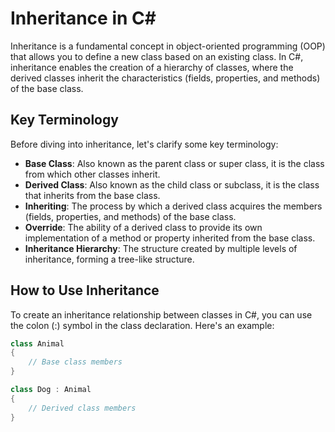 # Inheritance in C#

Inheritance is a fundamental concept in object-oriented programming (OOP) that allows you to define a new class based on an existing class. In C#, inheritance enables the creation of a hierarchy of classes, where the derived classes inherit the characteristics (fields, properties, and methods) of the base class.

## Key Terminology

Before diving into inheritance, let's clarify some key terminology:

- **Base Class**: Also known as the parent class or super class, it is the class from which other classes inherit.
- **Derived Class**: Also known as the child class or subclass, it is the class that inherits from the base class.
- **Inheriting**: The process by which a derived class acquires the members (fields, properties, and methods) of the base class.
- **Override**: The ability of a derived class to provide its own implementation of a method or property inherited from the base class.
- **Inheritance Hierarchy**: The structure created by multiple levels of inheritance, forming a tree-like structure.

## How to Use Inheritance

To create an inheritance relationship between classes in C#, you can use the colon (:) symbol in the class declaration. Here's an example:

```csharp
class Animal
{
    // Base class members
}

class Dog : Animal
{
    // Derived class members
}
